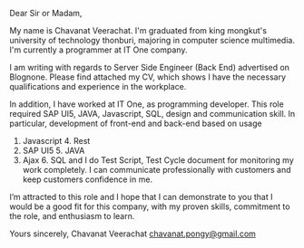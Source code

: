 Dear Sir or Madam,

My name is Chavanat Veerachat. I'm graduated from king mongkut's university of technology thonburi,
majoring in computer science multimedia. I'm currently a programmer at IT One company.


I am writing with regards to Server Side Engineer (Back End) advertised on Blognone. Please find 
attached my CV, which shows I have the necessary qualifications and experience in the workplace.

In addition, I have worked at IT One, as programming developer. This role required SAP UI5, JAVA, 
Javascript, SQL, design and communication skill. In particular, development of front-end and back-end based on usage
1. Javascript 4. Rest
2. SAP UI5 5. JAVA
3. Ajax 6. SQL
and I do Test Script, Test Cycle document for monitoring my work completely.
I can communicate professionally with customers and keep customers confidence in me.


I’m attracted to this role and I hope that I can demonstrate to you that I would be a good fit 
for this company, with my proven skills, commitment to the role, and enthusiasm to learn.


Yours sincerely,
Chavanat  Veerachat
chavanat.pongy@gmail.com
